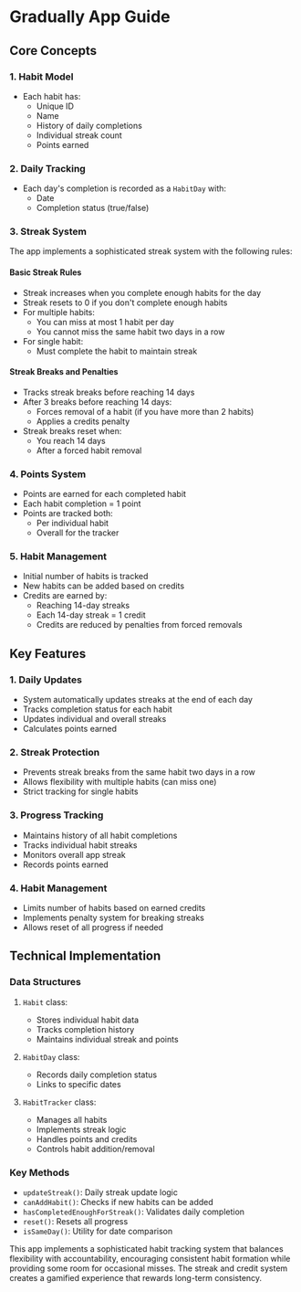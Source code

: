 # Gradually App Guide

## Core Concepts

### 1. Habit Model
- Each habit has:
  - Unique ID
  - Name
  - History of daily completions
  - Individual streak count
  - Points earned

### 2. Daily Tracking
- Each day's completion is recorded as a `HabitDay` with:
  - Date
  - Completion status (true/false)

### 3. Streak System
The app implements a sophisticated streak system with the following rules:

#### Basic Streak Rules
- Streak increases when you complete enough habits for the day
- Streak resets to 0 if you don't complete enough habits
- For multiple habits:
  - You can miss at most 1 habit per day
  - You cannot miss the same habit two days in a row
- For single habit:
  - Must complete the habit to maintain streak

#### Streak Breaks and Penalties
- Tracks streak breaks before reaching 14 days
- After 3 breaks before reaching 14 days:
  - Forces removal of a habit (if you have more than 2 habits)
  - Applies a credits penalty
- Streak breaks reset when:
  - You reach 14 days
  - After a forced habit removal

### 4. Points System
- Points are earned for each completed habit
- Each habit completion = 1 point
- Points are tracked both:
  - Per individual habit
  - Overall for the tracker

### 5. Habit Management
- Initial number of habits is tracked
- New habits can be added based on credits
- Credits are earned by:
  - Reaching 14-day streaks
  - Each 14-day streak = 1 credit
  - Credits are reduced by penalties from forced removals

## Key Features

### 1. Daily Updates
- System automatically updates streaks at the end of each day
- Tracks completion status for each habit
- Updates individual and overall streaks
- Calculates points earned

### 2. Streak Protection
- Prevents streak breaks from the same habit two days in a row
- Allows flexibility with multiple habits (can miss one)
- Strict tracking for single habits

### 3. Progress Tracking
- Maintains history of all habit completions
- Tracks individual habit streaks
- Monitors overall app streak
- Records points earned

### 4. Habit Management
- Limits number of habits based on earned credits
- Implements penalty system for breaking streaks
- Allows reset of all progress if needed

## Technical Implementation

### Data Structures
1. `Habit` class:
   - Stores individual habit data
   - Tracks completion history
   - Maintains individual streak and points

2. `HabitDay` class:
   - Records daily completion status
   - Links to specific dates

3. `HabitTracker` class:
   - Manages all habits
   - Implements streak logic
   - Handles points and credits
   - Controls habit addition/removal

### Key Methods
- `updateStreak()`: Daily streak update logic
- `canAddHabit()`: Checks if new habits can be added
- `hasCompletedEnoughForStreak()`: Validates daily completion
- `reset()`: Resets all progress
- `isSameDay()`: Utility for date comparison

This app implements a sophisticated habit tracking system that balances flexibility with accountability, encouraging consistent habit formation while providing some room for occasional misses. The streak and credit system creates a gamified experience that rewards long-term consistency. 